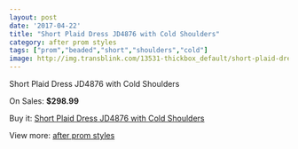```yaml
---
layout: post
date: '2017-04-22'
title: "Short Plaid Dress JD4876 with Cold Shoulders"
category: after prom styles
tags: ["prom","beaded","short","shoulders","cold"]
image: http://img.transblink.com/13531-thickbox_default/short-plaid-dress-jd4876-with-cold-shoulders.jpg
---
```

Short Plaid Dress JD4876 with Cold Shoulders

On Sales: **$298.99**
<a href="https://www.transblink.com/en/after-prom-styles/4337-short-plaid-dress-jd4876-with-cold-shoulders.html"><amp-img layout="responsive" width="600" height="600" src="//img.transblink.com/13531-thickbox_default/short-plaid-dress-jd4876-with-cold-shoulders.jpg" alt="Short Plaid Dress JD4876 with Cold Shoulders 0" /></a>
<a href="https://www.transblink.com/en/after-prom-styles/4337-short-plaid-dress-jd4876-with-cold-shoulders.html"><amp-img layout="responsive" width="600" height="600" src="//img.transblink.com/13533-thickbox_default/short-plaid-dress-jd4876-with-cold-shoulders.jpg" alt="Short Plaid Dress JD4876 with Cold Shoulders 1" /></a>
<a href="https://www.transblink.com/en/after-prom-styles/4337-short-plaid-dress-jd4876-with-cold-shoulders.html"><amp-img layout="responsive" width="600" height="600" src="//img.transblink.com/13532-thickbox_default/short-plaid-dress-jd4876-with-cold-shoulders.jpg" alt="Short Plaid Dress JD4876 with Cold Shoulders 2" /></a>

Buy it: [Short Plaid Dress JD4876 with Cold Shoulders](https://www.transblink.com/en/after-prom-styles/4337-short-plaid-dress-jd4876-with-cold-shoulders.html "Short Plaid Dress JD4876 with Cold Shoulders")

View more: [after prom styles](https://www.transblink.com/en/55-after-prom-styles "after prom styles")